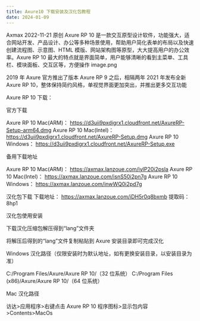 ```yaml
---
title: Axure10 下载安装及汉化包教程
date: 2024-01-09
---
```


Axmax
2022-11-21
原创
Axure RP 10 是一款交互原型设计软件，功能强大，适合网站开发、产品设计、办公等多种场景使用，帮助用户简化表单的布局以及快速创建流程图、示意图、HTML 模版、网站架构图等原型，大大提高用户的办公效率。Axure RP 10 最大的特点就是界面简单，用户能够清晰的看到主菜单、工具栏、模块面板、交互区等，方便操作
image.png

2019 年 Axure 官方推出了版本 Axure RP 9 之后，相隔两年 2021 年发布全新 Axure RP 10，整体保持简约风格，单视觉界面更加突出，并推出更多交互功能

Axure RP 10 下载：

官方下载

Axure RP 10 Mac(ARM)： https://d3uii9pxdigrx1.cloudfront.net/AxureRP-Setup-arm64.dmg
Axure RP 10 Mac(Intel)： https://d3uii9pxdigrx1.cloudfront.net/AxureRP-Setup.dmg
Axure RP 10 Windows： https://d3uii9pxdigrx1.cloudfront.net/AxureRP-Setup.exe

备用下载地址

Axure RP 10 Mac(ARM)： https://axmax.lanzoue.com/iylP20i2psla
Axure RP 10 Mac(Intel)： https://axmax.lanzoue.com/isnS50i2pn7g
Axure RP 10 Windows： https://axmax.lanzoue.com/inwWQ0i2pd7g

汉化包下载
下载地址： https://axmax.lanzoue.com/iDH5r0q8bxmb
提取码：8hp1

汉化包使用安装

下载汉化压缩包解压得到“lang”文件夹

将解压后得到的“lang”文件复制粘贴到 Axure 安装目录即可完成汉化

Windows 汉化路径（仅限安装时为默认地址，如有更换安装目录，以安装目录为准）

C:/Program Files/Axure/Axure RP 10/（32 位系统）
C:/Program Files (x86)/Axure/Axure RP 10/（64 位系统）

Mac 汉化路径

访达>应用程序>右键点击 Axure RP 10 程序图标>显示包内容>Contents>MacOs
